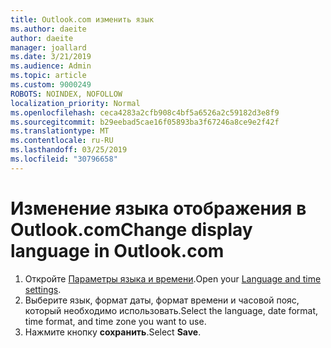 ```yaml
---
title: Outlook.com изменить язык
ms.author: daeite
author: daeite
manager: joallard
ms.date: 3/21/2019
ms.audience: Admin
ms.topic: article
ms.custom: 9000249
ROBOTS: NOINDEX, NOFOLLOW
localization_priority: Normal
ms.openlocfilehash: ceca4283a2cfb908c4bf5a6526a2c59182d3e8f9
ms.sourcegitcommit: b29eebad5cae16f05893ba3f67246a8ce9e2f42f
ms.translationtype: MT
ms.contentlocale: ru-RU
ms.lasthandoff: 03/25/2019
ms.locfileid: "30796658"
---
```

# <a name="change-display-language-in-outlookcom"></a><span data-ttu-id="e470c-102">Изменение языка отображения в Outlook.com</span><span class="sxs-lookup"><span data-stu-id="e470c-102">Change display language in Outlook.com</span></span>

1. <span data-ttu-id="e470c-103">Откройте [Параметры языка и времени](https://go.microsoft.com/fwlink/?linkid=2085505).</span><span class="sxs-lookup"><span data-stu-id="e470c-103">Open your [Language and time settings](https://go.microsoft.com/fwlink/?linkid=2085505).</span></span>
1. <span data-ttu-id="e470c-104">Выберите язык, формат даты, формат времени и часовой пояс, который необходимо использовать.</span><span class="sxs-lookup"><span data-stu-id="e470c-104">Select the language, date format, time format, and time zone you want to use.</span></span>
1. <span data-ttu-id="e470c-105">Нажмите кнопку **сохранить**.</span><span class="sxs-lookup"><span data-stu-id="e470c-105">Select **Save**.</span></span>